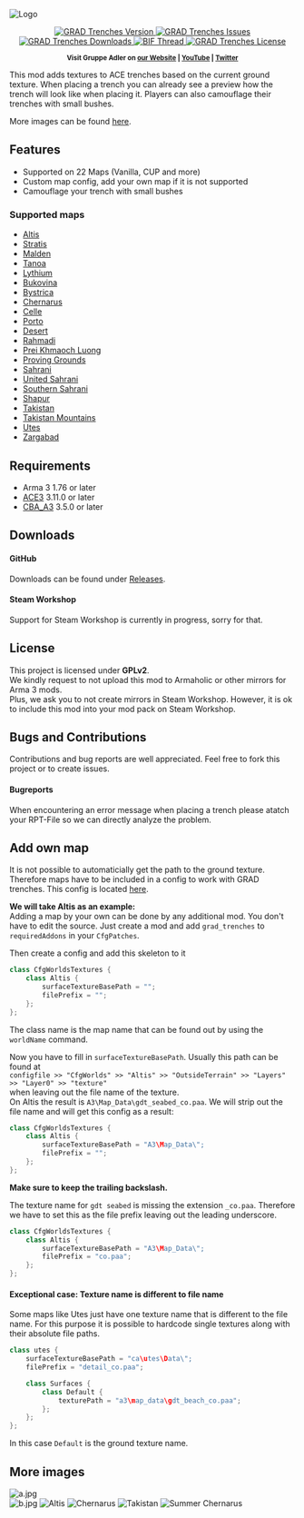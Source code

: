 ![Logo](https://i.imgur.com/xSd30e4.jpg)

<p align="center">
    <a href="https://github.com/gruppe-adler/grad_trenches/releases/latest">
        <img src="https://img.shields.io/github/release/gruppe-adler/grad_trenches.svg" alt="GRAD Trenches Version">
    </a>
    <a href="https://github.com/gruppe-adler/grad_trenches/issues">
        <img src="https://img.shields.io/github/issues-raw/gruppe-adler/grad_trenches.svg?style=flat-square&label=Issues" alt="GRAD Trenches Issues">
    </a>
    <a href="https://github.com/gruppe-adler/grad_trenches/releases">
        <img src="https://img.shields.io/github/downloads/gruppe-adler/grad_trenches/total.svg?style=flat-square&label=Downloads" alt="GRAD Trenches Downloads">
    </a>
    <a href="https://forums.bistudio.com/forums/topic/212208-grad-trenches/">
        <img src="https://img.shields.io/badge/BIF-Thread-lightgrey.svg?style=flat-square" alt="BIF Thread">
    </a>
    <a href="https://github.com/gruppe-adler/grad_trenches/blob/master/LICENSE">
        <img src="https://img.shields.io/badge/License-GPLv2-red.svg?style=flat-square" alt="GRAD Trenches License">
    </a>
</p>

<p align="center">
    <sup><strong>Visit Gruppe Adler on <a href="https://www.gruppe-adler.de/">our Website</a> | <a 
    href="https://www.youtube.com/user/gruppeadler">YouTube</a> | <a href="https://twitter.com/Gruppe_Adler">Twitter</a></strong></sup>
</p>

This mod adds textures to ACE trenches based on the current ground texture. When placing a trench you can already see a preview how the trench will look like when placing it. Players can also camouflage their trenches with small bushes.

More images can be found [here](https://github.com/gruppe-adler/grad_trenches#more-images).

## Features
- Supported on 22 Maps (Vanilla, CUP and more)
- Custom map config, add your own map if it is not supported
- Camouflage your trench with small bushes

### Supported maps
- [Altis](https://arma3.com/features/terrain)
- [Stratis](https://arma3.com/features/terrain)
- [Malden](https://arma3.com/dlc/malden)
- [Tanoa](https://arma3.com/apex)
- [Lythium](https://forums.bistudio.com/forums/topic/144930-wip-ffaa-v6-spanish-army-mod/)
- [Bukovina](http://cup-arma3.org/terrains)
- [Bystrica](http://cup-arma3.org/terrains)
- [Chernarus](http://cup-arma3.org/terrains)
- [Celle](http://www.armaholic.com/page.php?id=16585)
- [Porto](http://cup-arma3.org/terrains)
- [Desert](http://cup-arma3.org/terrains)
- [Rahmadi](http://cup-arma3.org/terrains)
- [Prei Khmaoch Luong](https://forums.bistudio.com/forums/topic/206159-prei-khmaoch-luong/)
- [Proving Grounds](http://cup-arma3.org/terrains)
- [Sahrani](http://cup-arma3.org/terrains)
- [United Sahrani](http://cup-arma3.org/terrains)
- [Southern Sahrani](http://cup-arma3.org/terrains)
- [Shapur](http://cup-arma3.org/terrains)
- [Takistan](http://cup-arma3.org/terrains)
- [Takistan Mountains](http://cup-arma3.org/terrains)
- [Utes](http://cup-arma3.org/terrains)
- [Zargabad](http://cup-arma3.org/terrains)

## Requirements
- Arma 3 1.76 or later
- [ACE3](https://github.com/acemod/ACE3) 3.11.0 or later
- [CBA_A3](https://github.com/CBATeam/CBA_A3) 3.5.0 or later

## Downloads
#### GitHub
Downloads can be found under [Releases](https://github.com/gruppe-adler/grad_trenches/releases).  

#### Steam Workshop
Support for Steam Workshop is currently in progress, sorry for that.

## License
This project is licensed under **GPLv2**.  
We kindly request to not upload this mod to Armaholic or other mirrors for Arma 3 mods.  
Plus, we ask you to not create mirrors in Steam Workshop. However, it is ok to include this mod into your mod pack on Steam Workshop.

## Bugs and Contributions
Contributions and bug reports are well appreciated. Feel free to fork this project or to create issues.
#### Bugreports
When encountering an error message when placing a trench please atatch your RPT-File so we can directly analyze the problem.

## Add own map
It is not possible to automaticially get the path to the ground texture. Therefore maps have to be included in a config to work with GRAD trenches. This config is located [here](addons/trenches/CfgWorldsTextures.hpp).


**We will take Altis as an example:**  
Adding a map by your own can be done by any additional mod. You don't have to edit the source. Just create a mod and add `grad_trenches` to `requiredAddons` in your `CfgPatches`.

Then create a config and add this skeleton to it

```cpp
class CfgWorldsTextures {
    class Altis {
        surfaceTextureBasePath = "";
        filePrefix = "";
    };
};
```

The class name is the map name that can be found out by using the `worldName` command.

Now you have to fill in `surfaceTextureBasePath`. Usually this path can be found at  
`configfile >> "CfgWorlds" >> "Altis" >> "OutsideTerrain" >> "Layers" >> "Layer0" >> "texture"`  
when leaving out the file name of the texture.  
On Altis the result is `A3\Map_Data\gdt_seabed_co.paa`. We will strip out the file name and will get this config as a result:
```cpp
class CfgWorldsTextures {
    class Altis {
        surfaceTextureBasePath = "A3\Map_Data\";
        filePrefix = "";
    };
};
```
**Make sure to keep the trailing backslash.**

The texture name for `gdt seabed` is missing the extension `_co.paa`. Therefore we have to set this as the file prefix leaving out the leading underscore.
```cpp
class CfgWorldsTextures {
    class Altis {
        surfaceTextureBasePath = "A3\Map_Data\";
        filePrefix = "co.paa";
    };
};
```

#### Exceptional case: Texture name is different to file name
Some maps like Utes just have one texture name that is different to the file name. For this purpose it is possible to hardcode single textures along with their absolute file paths.
```cpp
class utes {
    surfaceTextureBasePath = "ca\utes\Data\";
    filePrefix = "detail_co.paa";

    class Surfaces {
        class Default {
            texturePath = "a3\map_data\gdt_beach_co.paa";
        };         
    };
};
```
In this case `Default` is the ground texture name.

## More images
![a.jpg](https://i.imgur.com/vUGCXHy.jpg)  
![b.jpg](https://i.imgur.com/ahEza0A.jpg)
![Altis](https://i.imgur.com/nPBdWCO.jpg)
![Chernarus](https://i.imgur.com/bi5TbBQ.jpg)
![Takistan](https://i.imgur.com/FwTX2yA.jpg)
![Summer Chernarus](https://i.imgur.com/lYi5EOx.jpg)
